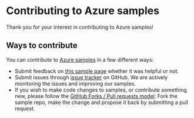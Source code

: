 # Contributing to Azure samples

Thank you for your interest in contributing to Azure samples!

## Ways to contribute

You can contribute to [Azure samples](https://github.com/Azure-Samples/network-dotnet-manage-virtual-network) in a few different ways:

- Submit feedback on [this sample page](https://azure.microsoft.com/documentation/samples/network-dotnet-manage-virtual-network/) whether it was helpful or not.  
- Submit issues through [issue tracker](https://github.com/Azure-Samples/network-dotnet-manage-virtual-network/issues) on GitHub. We are actively monitoring the issues and improving our samples.
- If you wish to make code changes to samples, or contribute something new, please follow the [GitHub Forks / Pull requests model](https://help.github.com/articles/fork-a-repo/): Fork the sample repo, make the change and propose it back by submitting a pull request.